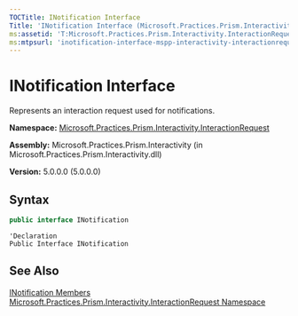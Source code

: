 ```yaml
---
TOCTitle: INotification Interface
Title: 'INotification Interface (Microsoft.Practices.Prism.Interactivity.InteractionRequest)'
ms:assetid: 'T:Microsoft.Practices.Prism.Interactivity.InteractionRequest.INotification'
ms:mtpsurl: 'inotification-interface-mspp-interactivity-interactionrequest.md'
---
```


# INotification Interface

Represents an interaction request used for notifications.

**Namespace:** [Microsoft.Practices.Prism.Interactivity.InteractionRequest](/patterns-practices/reference/mspp-interactivity-interactionrequest-namespace)

**Assembly:** Microsoft.Practices.Prism.Interactivity (in Microsoft.Practices.Prism.Interactivity.dll)

**Version:** 5.0.0.0 (5.0.0.0)

## Syntax
```C#
public interface INotification
```

```VB
'Declaration
Public Interface INotification
```

## See Also

[INotification Members](/patterns-practices/reference/inotification-members-mspp-interactivity-interactionrequest)<br/>
[Microsoft.Practices.Prism.Interactivity.InteractionRequest Namespace](/patterns-practices/reference/mspp-interactivity-interactionrequest-namespace)<br/>